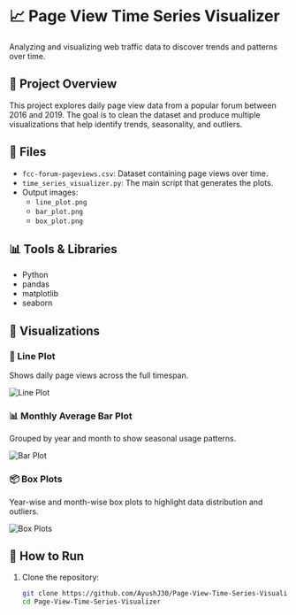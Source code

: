 # 📈 Page View Time Series Visualizer

Analyzing and visualizing web traffic data to discover trends and patterns over time.

## 📌 Project Overview

This project explores daily page view data from a popular forum between 2016 and 2019. The goal is to clean the dataset and produce multiple visualizations that help identify trends, seasonality, and outliers.

## 📁 Files

- `fcc-forum-pageviews.csv`: Dataset containing page views over time.
- `time_series_visualizer.py`: The main script that generates the plots.
- Output images:
  - `line_plot.png`
  - `bar_plot.png`
  - `box_plot.png`

## 📊 Tools & Libraries

- Python
- pandas
- matplotlib
- seaborn

## 📸 Visualizations

### 📅 Line Plot
Shows daily page views across the full timespan.

![Line Plot](examples/Figure_1.png)

### 📊 Monthly Average Bar Plot
Grouped by year and month to show seasonal usage patterns.

![Bar Plot](examples/Figure_2.png)

### 📦 Box Plots
Year-wise and month-wise box plots to highlight data distribution and outliers.

![Box Plots](examples/Figure_3.png)

## 🚀 How to Run

1. Clone the repository:
   ```bash
   git clone https://github.com/AyushJ30/Page-View-Time-Series-Visualizer.git
   cd Page-View-Time-Series-Visualizer
